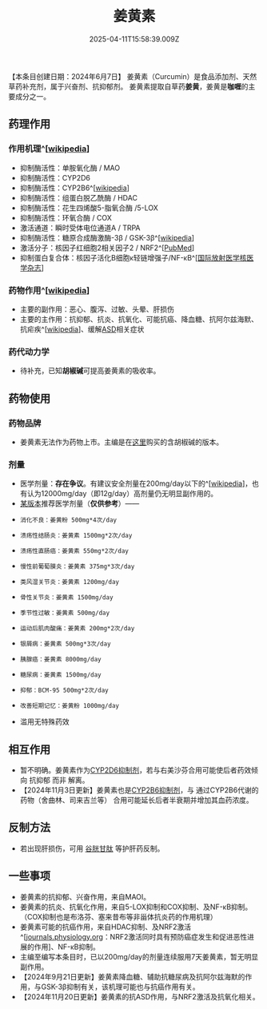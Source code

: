 ﻿---
title: 姜黄素
description: 
published: true
date: 2025-04-11T15:58:39.009Z
tags: 
editor: markdown
dateCreated: 2025-04-11T15:58:34.573Z
---

【本条目创建日期：2024年6月7日】
姜黄素（Curcumin）是食品添加剂、天然草药补充剂，属于兴奋剂、抗抑郁剂。
姜黄素提取自草药**姜黄**，姜黄是**咖喱**的主要成分之一。
## 药理作用
### 作用机理^[[wikipedia](https://en.wikipedia.org/wiki/Curcumin)]
- 抑制酶活性：单胺氧化酶 / MAO
- 抑制酶活性：CYP2D6
- 抑制酶活性：CYP2B6^[[wikipedia](https://en.wikipedia.org/wiki/CYP2B6#CYP2B6_ligands)]
- 抑制酶活性：组蛋白脱乙酰酶 / HDAC
- 抑制酶活性：花生四烯酸5-脂氧合酶 /5-LOX
- 抑制酶活性：环氧合酶 / COX
- 激活通道：瞬时受体电位通道A / TRPA
- 抑制酶活性：糖原合成酶激酶-3β / GSK-3β^[[wikipedia](https://en.wikipedia.org/wiki/GSK-3#Curcumin)]
- 激活分子：核因子红细胞2相关因子2 / NRF2^[[PubMed](https://pubmed.ncbi.nlm.nih.gov/31622191/)]
- 抑制蛋白复合体：核因子活化B细胞κ轻链增强子/NF-κB^[[国际放射医学核医学杂志](http://www.ijrmnm.com/article/doi/10.3760/cma.j.issn.1673-4114.2013.04.011)]
### 药物作用^[[wikipedia](https://en.wikipedia.org/wiki/Curcumin)]
- 主要的副作用：恶心、腹泻、过敏、头晕、肝损伤
- 主要的主作用：抗抑郁、抗炎、抗氧化、可能抗癌、降血糖、抗阿尔兹海默、抗疟疾^[[wikipedia](https://en.wikipedia.org/wiki/GSK-3#Curcumin)]、缓解[ASD](/psychiatry/ASD)相关症状
### 药代动力学
- 待补充，已知**胡椒碱**可提高姜黄素的吸收率。
## 药物使用
### 药物品牌
- 姜黄素无法作为药物上市。主编是在[这里](https://item.taobao.com/item.htm?id=775959993626)购买的含胡椒碱的版本。
### 剂量
- 医学剂量：**存在争议**。有建议安全剂量在200mg/day以下的^[[wikipedia](https://zh.wikipedia.org/wiki/%E5%A7%9C%E9%BB%84%E7%B4%A0#%E9%A3%9F%E7%94%A8%E6%94%9D%E5%8F%96%E9%87%8F)]，也有认为12000mg/day（即12g/day）高剂量仍无明显副作用的。
- [某版本](https://mp.weixin.qq.com/s/g1RfQZ5BR1hml93E_y1NvQ)推荐医学剂量（**仅供参考**）——
-     消化不良：姜黄粉 500mg*4次/day
-     溃疡性结肠炎：姜黄素 1500mg*2次/day
-     溃疡性直肠癌：姜黄素 550mg*2次/day
-     慢性前葡萄膜炎：姜黄素 375mg*3次/day
-     类风湿关节炎：姜黄素 1200mg/day
-     骨性关节炎：姜黄素 1500mg/day
-     季节性过敏：姜黄素 500mg/day
-     运动后肌肉酸痛：姜黄素 200mg*2次/day
-     银屑病：姜黄素 500mg*3次/day
-     胰腺癌：姜黄素 8000mg/day
-     糖尿病：姜黄素 1500mg/day
-     抑郁：BCM-95 500mg*2次/day
-     改善短期记忆：姜黄粉 1000mg/day
- 滥用无特殊药效
## 相互作用
- 暂不明确。姜黄素作为[CYP2D6抑制剂](/t/cyp2d6抑制剂)，若与右美沙芬合用可能使后者药效倾向 抗抑郁 而非 解离。
- 【2024年11月3日更新】姜黄素也是[CYP2B6抑制剂](/t/cyp2b6抑制剂)，与 通过CYP2B6代谢的药物（舍曲林、司来吉兰等） 合用可能延长后者半衰期并增加其血药浓度。
## 反制方法
- 若出现肝损伤，可用 [谷胱甘肽](/drug/GSH) 等护肝药反制。
## 一些事项
- 姜黄素的抗抑郁、兴奋作用，来自MAOI。
- 姜黄素的抗炎、抗氧化作用，来自5-LOX抑制和COX抑制、及NF-κB抑制。（COX抑制也是布洛芬、塞来昔布等非甾体抗炎药的作用机理）
- 姜黄素可能的抗癌作用，来自HDAC抑制、及NRF2激活^[[journals.physiology.org](https://journals.physiology.org/doi/full/10.1152/physrev.00023.2017)：NRF2激活同时具有预防癌症发生和促进恶性进展的作用]、NF-κB抑制。
- 主编至编写本条目时，已以200mg/day的剂量连续服用7天姜黄素，暂无明显副作用。
- 【2024年9月21日更新】姜黄素降血糖、辅助抗糖尿病及抗阿尔兹海默的作用，与GSK-3β抑制有关，该机理可能也与抗癌作用有关。
- 【2024年11月20日更新】姜黄素的抗ASD作用，与NRF2激活及抗氧化相关。

